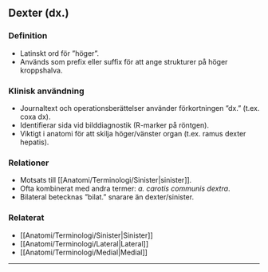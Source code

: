 ## Dexter (dx.)

### Definition
- Latinskt ord för ”höger”.  
- Används som prefix eller suffix för att ange strukturer på höger kroppshalva.

### Klinisk användning
- Journaltext och operationsberättelser använder förkortningen ”dx.” (t.ex. coxa dx).  
- Identifierar sida vid bilddiagnostik (R-marker på röntgen).  
- Viktigt i anatomi för att skilja höger/vänster organ (t.ex. ramus dexter hepatis).

### Relationer
- Motsats till [[Anatomi/Terminologi/Sinister|sinister]].  
- Ofta kombinerat med andra termer: *a. carotis communis dextra*.  
- Bilateral betecknas ”bilat.” snarare än dexter/sinister.

### Relaterat
- [[Anatomi/Terminologi/Sinister|Sinister]]  
- [[Anatomi/Terminologi/Lateral|Lateral]]  
- [[Anatomi/Terminologi/Medial|Medial]]  

---
